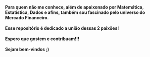 <b>Para quem não me conhece, além de apaixonado por Matemática, Estatística, Dados e afins, também sou fascinado pelo universo do Mercado Financeiro.</b>
<br><br>
<b>Esse repositório é dedicado a união dessas 2 paixões!</b>
<br><br>
<b>Espero que gostem e contribuam!!!</b>
<br><br>
<b>Sejam bem-vindos ;)</b>
